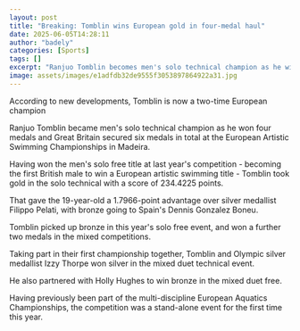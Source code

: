 ```yaml
---
layout: post
title: "Breaking: Tomblin wins European gold in four-medal haul"
date: 2025-06-05T14:28:11
author: "badely"
categories: [Sports]
tags: []
excerpt: "Ranjuo Tomblin becomes men's solo technical champion as he wins four medals and Great Britain secure six at the European Artistic Swimming Championshi"
image: assets/images/e1adfdb32de9555f3053897864922a31.jpg
---
```


According to new developments, Tomblin is now a two-time European champion

Ranjuo Tomblin became men's solo technical champion as he won four medals and Great Britain secured six medals in total at the European Artistic Swimming Championships in Madeira.

Having won the men's solo free title at last year's competition - becoming the first British male to win a European artistic swimming title - Tomblin took gold in the solo technical with a score of 234.4225 points.

That gave the 19-year-old a 1.7966-point advantage over silver medallist Filippo Pelati, with bronze going to Spain's Dennis Gonzalez Boneu.

Tomblin picked up bronze in this year's solo free event, and won a further two medals in the mixed competitions.

Taking part in their first championship together, Tomblin and Olympic silver medallist Izzy Thorpe won silver in the mixed duet technical event.

He also partnered with Holly Hughes to win bronze in the mixed duet free. 

Having previously been part of the multi-discipline European Aquatics Championships, the competition was a stand-alone event for the first time this year.

